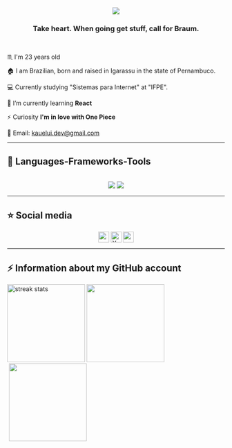 
<h1 align="center">
    <img src="https://readme-typing-svg.herokuapp.com/?font=Righteous&size=35&center=true&vCenter=true&width=500&height=70&duration=4000&lines=Hi+There!+👋;+I'm+Kauê+Luí!;" />
</h1>
<h3 align="center"> Take heart. When going get stuff, call for Braum. </h3>

<br/>

<div>
  
♏ I'm 23 years old

🏠 I am Brazilian, born and raised in Igarassu in the state of Pernambuco.

💻 Currently studying "Sistemas para Internet" at "IFPE".
 
🌱 I’m currently learning **React**

⚡ Curiosity **I'm in love with One Piece**

💬 Email: kauelui.dev@gmail.com
</div>

<hr/>

## 🚀 Languages-Frameworks-Tools
<br/>

<div align="center">
    <img src="https://skillicons.dev/icons?i=react,bootstrap,html,css,vscode,github,figma,tailwind,git,svelte" />
    <img src="https://skillicons.dev/icons?i=nodejs,python,javascript,typescript,express,firebase,java,nextjs,mysql,php" /><br>
</div>


---
<h2>⭐ Social media </h2>
<!-- ## ⭐ Redes sociais -->

<div align="center"> 
<!--   <a href="https://www.youtube.com/channel/UCMXlJGRzqOORp1v_S02KJ9w" target="_blank"><img align="left" src="https://www.svgrepo.com/svg/475700/youtube-color.svg" width="25px"/></a> -->
  <a href="https://instagram.com/kuelui" target="_blank"><img align="center" src="https://raw.githubusercontent.com/yushi1007/yushi1007/main/images/instagram.svg" width="25px"/></a>
  <a href = "kauelui.dev@gmail.com"><img align="center" src="https://www.svgrepo.com/show/349379/gmail-old.svg" alt="Yu Shi | LinkedIn" width="25px"/></a>
  <a href="www.linkedin.com/kauelui" target="_blank"><img align="center" src="https://raw.githubusercontent.com/yushi1007/yushi1007/main/images/linkedin.svg" width="25px"/></a>
  
</div>

---
<h2>⚡ Information about my GitHub account </h2>
<!-- ## ⭐ Information about my GitHub account -->

<div>
  <img height="180em" src="https://github-readme-streak-stats-salesp07.vercel.app/?user=kauelui&count_private=true&theme=dark&border_radius=10" alt="streak stats"/>
  <img height="180em" src="https://github-readme-stats.vercel.app/api?username=kauelui&show_icons=true&theme=dark&include_all_commits=true&count_private=true"/>
        <br/>‎‎
  <img height="180em" align="center" src="https://github-readme-stats.vercel.app/api/top-langs/?username=kauelui&layout=compact&langs_count=7&theme=dark"/>
</div>



